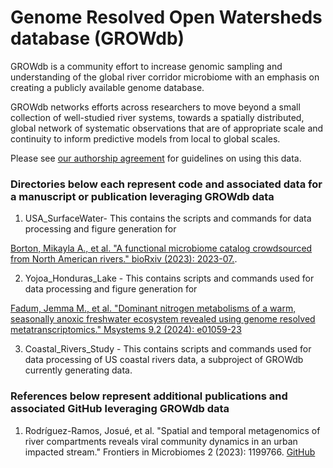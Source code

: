 # Genome Resolved Open Watersheds database (GROWdb)
GROWdb is a community effort to increase genomic sampling and understanding of the global river corridor microbiome with an emphasis on creating a publicly available genome database. 

GROWdb networks efforts across researchers to move beyond a small collection of well-studied river systems, towards a spatially distributed, global network of systematic observations that are of appropriate scale and continuity to inform predictive models from local to global scales. 

Please see [our authorship agreement](https://docs.google.com/document/d/1DcqMnlGiqw3wbqwjtb_i7M4XZdK47ZxN/edit?usp=sharing&ouid=107108008331383885871&rtpof=true&sd=true) for guidelines on using this data. 

### Directories below each represent code and associated data for a manuscript or publication leveraging GROWdb data
1. USA_SurfaceWater- This contains the scripts and commands for data processing and figure generation for 

[Borton, Mikayla A., et al. "A functional microbiome catalog crowdsourced from North American rivers." bioRxiv (2023): 2023-07.](https://www.biorxiv.org/content/10.1101/2023.07.22.550117v1).
   
2. Yojoa_Honduras_Lake - This contains scripts and commands used for data processing and figure generation for

  [Fadum, Jemma M., et al. "Dominant nitrogen metabolisms of a warm, seasonally anoxic freshwater ecosystem revealed using genome resolved metatranscriptomics."     Msystems 9.2 (2024): e01059-23](https://journals.asm.org/doi/10.1128/msystems.01059-23)

3. Coastal_Rivers_Study - This contains scripts and commands used for data processing of US coastal rivers data, a subproject of GROWdb currently generating data.

### References below represent additional publications and associated GitHub leveraging GROWdb data
1. Rodríguez-Ramos, Josué, et al. "Spatial and temporal metagenomics of river compartments reveals viral community dynamics in an urban impacted stream." Frontiers in Microbiomes 2 (2023): 1199766. [GitHub](https://github.com/jrr-microbio/erpe_river)

